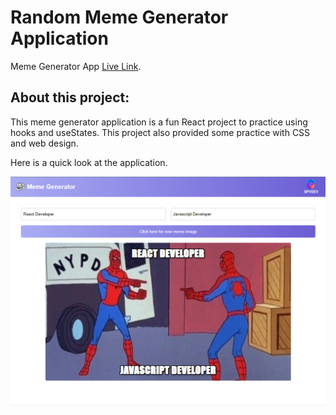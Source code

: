 # Random Meme Generator Application

Meme Generator App [Live Link](https://meme-generator-seven-mauve.vercel.app/).

## About this project:

This meme generator application is a fun React project to practice using hooks and useStates. This project also provided some practice with CSS and web design.

Here is a quick look at the application.

![meme generator home](/src/images/Meme%20Generator.png)
